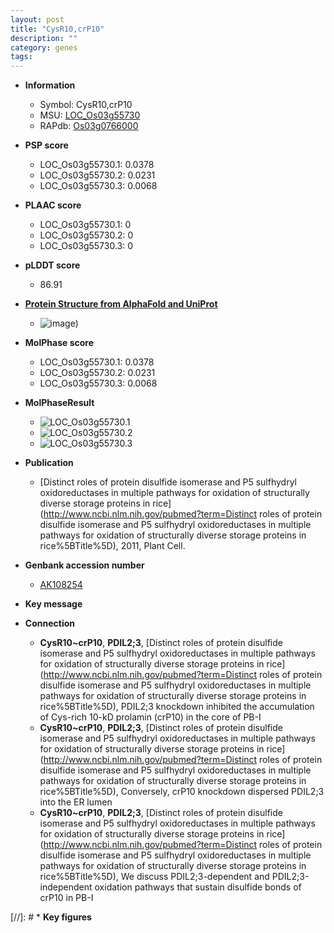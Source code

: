 ```yaml
---
layout: post
title: "CysR10,crP10"
description: ""
category: genes
tags: 
---
```


* **Information**  
    + Symbol: CysR10,crP10  
    + MSU: [LOC_Os03g55730](http://rice.plantbiology.msu.edu/cgi-bin/ORF_infopage.cgi?orf=LOC_Os03g55730)  
    + RAPdb: [Os03g0766000](http://rapdb.dna.affrc.go.jp/viewer/gbrowse_details/irgsp1?name=Os03g0766000)  

* **PSP score**  
    + LOC_Os03g55730.1: 0.0378 
    + LOC_Os03g55730.2: 0.0231 
    + LOC_Os03g55730.3: 0.0068 

* **PLAAC score**  
    + LOC_Os03g55730.1: 0 
    + LOC_Os03g55730.2: 0 
    + LOC_Os03g55730.3: 0 

* **pLDDT score**
    + 86.91

* **[Protein Structure from AlphaFold and UniProt](https://www.uniprot.org/uniprotkb/Q10EM0/entry#structure)**
    + ![image](https://ricepsp.github.io/images/Q1/AF-Q10EM0-F1.png))

* **MolPhase score**
    + LOC_Os03g55730.1: 0.0378
    + LOC_Os03g55730.2: 0.0231
    + LOC_Os03g55730.3: 0.0068

* **MolPhaseResult**
    + ![LOC_Os03g55730.1](https://ricepsp.github.io/pictures/LOC_Os03g/LOC_Os03g55730.1.png)
    + ![LOC_Os03g55730.2](https://ricepsp.github.io/pictures/LOC_Os03g/LOC_Os03g55730.2.png)
    + ![LOC_Os03g55730.3](https://ricepsp.github.io/pictures/LOC_Os03g/LOC_Os03g55730.3.png)

* **Publication**  
    + [Distinct roles of protein disulfide isomerase and P5 sulfhydryl oxidoreductases in multiple pathways for oxidation of structurally diverse storage proteins in rice](http://www.ncbi.nlm.nih.gov/pubmed?term=Distinct roles of protein disulfide isomerase and P5 sulfhydryl oxidoreductases in multiple pathways for oxidation of structurally diverse storage proteins in rice%5BTitle%5D), 2011, Plant Cell.

* **Genbank accession number**  
    + [AK108254](http://www.ncbi.nlm.nih.gov/nuccore/AK108254)

* **Key message**  

* **Connection**  
    + __CysR10~crP10__, __PDIL2;3__, [Distinct roles of protein disulfide isomerase and P5 sulfhydryl oxidoreductases in multiple pathways for oxidation of structurally diverse storage proteins in rice](http://www.ncbi.nlm.nih.gov/pubmed?term=Distinct roles of protein disulfide isomerase and P5 sulfhydryl oxidoreductases in multiple pathways for oxidation of structurally diverse storage proteins in rice%5BTitle%5D), PDIL2;3 knockdown inhibited the accumulation of Cys-rich 10-kD prolamin (crP10) in the core of PB-I
    + __CysR10~crP10__, __PDIL2;3__, [Distinct roles of protein disulfide isomerase and P5 sulfhydryl oxidoreductases in multiple pathways for oxidation of structurally diverse storage proteins in rice](http://www.ncbi.nlm.nih.gov/pubmed?term=Distinct roles of protein disulfide isomerase and P5 sulfhydryl oxidoreductases in multiple pathways for oxidation of structurally diverse storage proteins in rice%5BTitle%5D), Conversely, crP10 knockdown dispersed PDIL2;3 into the ER lumen
    + __CysR10~crP10__, __PDIL2;3__, [Distinct roles of protein disulfide isomerase and P5 sulfhydryl oxidoreductases in multiple pathways for oxidation of structurally diverse storage proteins in rice](http://www.ncbi.nlm.nih.gov/pubmed?term=Distinct roles of protein disulfide isomerase and P5 sulfhydryl oxidoreductases in multiple pathways for oxidation of structurally diverse storage proteins in rice%5BTitle%5D), We discuss PDIL2;3-dependent and PDIL2;3-independent oxidation pathways that sustain disulfide bonds of crP10 in PB-I

[//]: # * **Key figures**  


